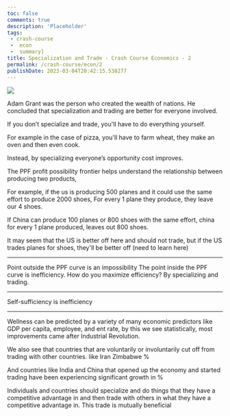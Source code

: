 ```yaml
---
toc: false
comments: true
description: 'Placeholder' 
tags: 
 - crash-course
 -  econ
 -  summary]
title: Specialization and Trade - Crash Course Economics - 2
permalink: /crash-course/econ/2
publishDate: 2023-03-04T20:42:15.538277
---
```


![](https://www.youtube.com/watch?v=NI9TLDIPVcs)

Adam Grant was the person who created the wealth of nations. He concluded that specialization and trading are better for everyone involved.

If you don’t specialize and trade, you'll have to do everything yourself.

For example in the case of pizza, you'll have to farm wheat, they make an oven and then even cook.

Instead, by specializing everyone’s opportunity cost improves.

The PPF profit possibility frontier helps understand the relationship between producing two products,

For example, if the us is producing 500 planes and it could use the same effort to produce 2000 shoes,
For every 1 plane they produce, they leave our 4 shoes.

If China can produce 100 planes or 800 shoes with the same effort, china for every 1 plane produced, leaves out 800 shoes.

It may seem that the US is better off here and should not trade, but if the US trades planes for shoes, they'll be better off (need to learn here)

***

Point outside the PPF curve is an impossibility
The point inside the PPF curve is inefficiency.
How do you maximize efficiency?
By specializing and trading.

***

Self-sufficiency is inefficiency

***

Wellness can be predicted by a variety of many economic predictors like GDP per capita, employee, and ent rate, by this we see statistically, most improvements came after Industrial Revolution.

We also see that countries that are voluntarily or involuntarily cut off from trading with other countries. like Iran Zimbabwe %

And countries like India and China that opened up the economy and started trading have been experiencing significant growth in %

Individuals and countries should specialize and do things that they have a competitive advantage in and then trade with others in what they have a competitive advantage in. This trade is mutually beneficial